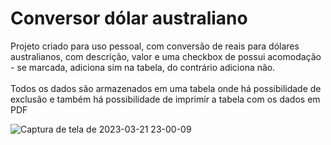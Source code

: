# Conversor dólar australiano
Projeto criado para uso pessoal, com conversão de reais para dólares australianos, com descrição, valor e uma checkbox de possui acomodação - se marcada, adiciona sim na tabela, do contrário adiciona não. <br /> <br />
Todos os dados são armazenados em uma tabela onde há possibilidade de exclusão e também há possibilidade de imprimir a tabela com os dados em PDF


![Captura de tela de 2023-03-21 23-00-09](https://user-images.githubusercontent.com/60713792/226782486-74ca4aae-df81-444b-9b42-d09335ede1e9.png)
